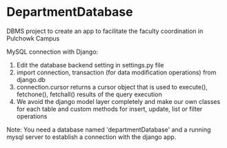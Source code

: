 # DepartmentDatabase
DBMS project to create an app to facilitate the faculty coordination in Pulchowk Campus

MySQL connection with Django:

1. Edit the database backend setting in settings.py file
2. import connection, transaction (for data modification operations) from django.db
3. connection.cursor returns a cursor object that is used to execute(), fetchone(), fetchall() results of the query execution
4. We avoid the django model layer completely and make our own classes for each table and custom methods for insert, update, list or filter operations


Note:
You need a database named 'departmentDatabase' and a running mysql server to establish a connection with the django app.
